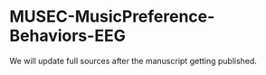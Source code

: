 # MUSEC-MusicPreference-Behaviors-EEG
We will update full sources after the manuscript getting published.


